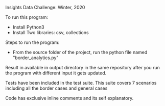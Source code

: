 Insights Data Challenge: Winter, 2020

To run this program:
- Install Python3
- Install Two libraries: csv, collections

Steps to run the program:
 - From the source folder of the project, run the python file named "border_analytics.py"

Result in available in output directory in the same repository after you run the program with different input it gets updated.

Tests have been included in the test suite. This suite covers 7 scenarios including all the border cases and general cases

Code has exclusive inline comments and its self explanatory.
